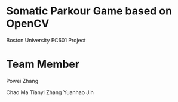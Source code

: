 # Somatic Parkour Game based on OpenCV
Boston University EC601 Project
# Team Member
Powei Zhang

Chao Ma
Tianyi Zhang
Yuanhao Jin

